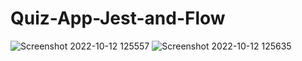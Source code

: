 # Quiz-App-Jest-and-Flow
![Screenshot 2022-10-12 125557](https://user-images.githubusercontent.com/85933108/195277384-0e358869-f875-4bbf-b111-063979097208.jpeg)
![Screenshot 2022-10-12 125635](https://user-images.githubusercontent.com/85933108/195277503-d594303f-59ac-4ee0-82f3-515b6978fbbd.jpeg)
